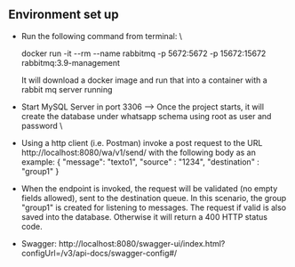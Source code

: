 ## Environment set up

- Run the following command from terminal: \ 
  
  docker run -it --rm --name rabbitmq -p 5672:5672 -p 15672:15672 rabbitmq:3.9-management

  It will download a docker image and run that into a container with a rabbit mq server running
  
- Start MySQL Server in port 3306 --> Once the project starts, it will create the database under whatsapp schema using root as user and password
\
- Using a http client (i.e. Postman) invoke a post request to the URL http://localhost:8080/wa/v1/send/
with the following body as an example: 
{ "message": "texto1",
 "source" : "1234",
 "destination"  : "group1"
}

- When the endpoint is invoked, the request will be validated (no empty fields allowed), sent to the destination queue. In this scenario,
the group "group1" is created for listening to messages. The request if valid is also saved into the database. Otherwise it will return 
a 400 HTTP status code.


- Swagger: http://localhost:8080/swagger-ui/index.html?configUrl=/v3/api-docs/swagger-config#/
